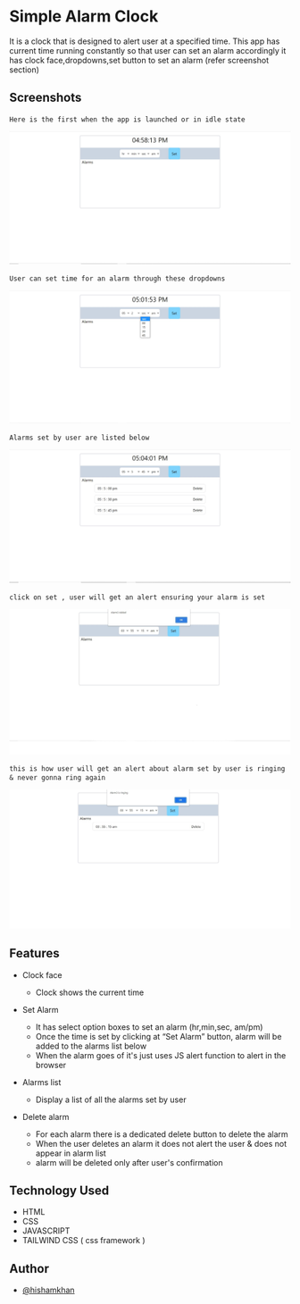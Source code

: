 
# Simple Alarm Clock

It is a clock that is designed to alert user at a specified time.
This app has current time running constantly so that user can set an alarm accordingly
it has clock face,dropdowns,set button to set an alarm (refer screenshot section)

    


## Screenshots

    Here is the first when the app is launched or in idle state 
![App Screenshot](./idle.jpg)

    User can set time for an alarm through these dropdowns
![App Screenshot](./dropdown.jpg)

    Alarms set by user are listed below
![App Screenshot](./alarm-list.jpg)

    click on set , user will get an alert ensuring your alarm is set 
![App Screenshot](./set.jpg)


    this is how user will get an alert about alarm set by user is ringing & never gonna ring again
![App Screenshot](./ring.jpg)



## Features

- Clock face
    - Clock shows the current time

- Set Alarm
    - It has select option boxes to set an alarm (hr,min,sec, am/pm)
    - Once the time is set by clicking at “Set Alarm” button, alarm will be added to the alarms list below
    - When the alarm goes of it's just uses JS alert function to alert in the browser

- Alarms list
    - Display a list of all the alarms set by user

- Delete alarm
    - For each alarm there is a dedicated delete button to delete the alarm
    - When the user deletes an alarm it does not alert the user & does not appear in alarm list
    - alarm will be deleted only after user's confirmation



## Technology Used

- HTML
- CSS
- JAVASCRIPT
- TAILWIND CSS ( css framework )
## Author

- [@hishamkhan](https://github.com/hisham8989)

